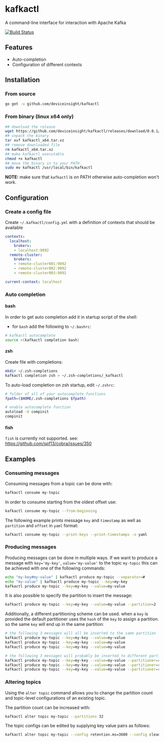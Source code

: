 
# kafkactl

A command-line interface for interaction with Apache Kafka

[![Build Status](https://travis-ci.com/deviceinsight/kafkactl.svg?branch=master)](
  https://travis-ci.com/deviceinsight/kafkactl)

## Features

- Auto-completion
- Configuration of different contexts

## Installation

### From source

```bash
go get -u github.com/deviceinsight/kafkactl
```

### From binary (linux x64 only)

```bash
## download the release
wget https://github.com/deviceinsight/kafkactl/releases/download/0.0.1/kafkactl_x64.tar.xz
## unpack the binary
tar xvf kafkactl_x64.tar.xz
## remove downloaded file
rm kafkactl_x64.tar.xz
## make kafkactl executable
chmod +x kafkactl
## move the binary in to your PATH.
sudo mv kafkactl /usr/local/bin/kafkactl
```

**NOTE:** make sure that `kafkactl` is on PATH otherwise auto-completion won't work.

## Configuration

### Create a config file

Create `~/.kafkactl/config.yml` with a definition of contexts that should be available

```yaml
contexts:
  localhost:
    brokers:
    - localhost:9092
  remote-cluster:
    brokers:
    - remote-cluster001:9092
    - remote-cluster002:9092
    - remote-cluster003:9092

current-context: localhost
```

### Auto completion

#### bash

In order to get auto completion add it in startup script of the shell:

- for `bash` add the following to `~/.bashrc`:
```bash
# kafkactl autocomplete
source <(kafkactl completion bash)
```

#### zsh

Create file with completions:

```bash
mkdir ~/.zsh-completions
kafkactl completion zsh > ~/.zsh-completions/_kafkactl
```

To auto-load completion on zsh startup, edit `~/.zshrc`:
```bash
# folder of all of your autocomplete functions
fpath=($HOME/.zsh-completions $fpath)

# enable autocomplete function
autoload -U compinit
compinit
```

#### fish
`fish` is currently not supported. see: https://github.com/spf13/cobra/issues/350

## Examples

### Consuming messages

Consuming messages from a topic can be done with:
```bash
kafkactl consume my-topic
```

In order to consume starting from the oldest offset use:
```bash
kafkactl consume my-topic --from-beginning
```

The following example prints message `key` and `timestamp` as well as `partition` and `offset` in `yaml` format:
```bash
kafkactl consume my-topic --print-keys --print-timestamps -o yaml
```

### Producing messages

Producing messages can be done in multiple ways. If we want to produce a message with `key='my-key'`,
`value='my-value'` to the topic `my-topic` this can be achieved with one of the following commands:

```bash
echo "my-key#my-value" | kafkactl produce my-topic --separator=#
echo "my-value" | kafkactl produce my-topic --key=my-key
kafkactl produce my-topic --key=my-key --value=my-value
```

It is also possible to specify the partition to insert the message:
```bash
kafkactl produce my-topic --key=my-key --value=my-value --partition=2
```

Additionally, a different partitioning scheme can be used. when a `key` is provided the default partitioner
uses the `hash` of the `key` to assign a partition. so the same `key` will end up in the same partition: 
```bash
# the following 3 messages will all be inserted to the same partition
kafkactl produce my-topic --key=my-key --value=my-value
kafkactl produce my-topic --key=my-key --value=my-value
kafkactl produce my-topic --key=my-key --value=my-value

# the following 3 messages will probably be inserted to different partitions
kafkactl produce my-topic --key=my-key --value=my-value --partitioner=random
kafkactl produce my-topic --key=my-key --value=my-value --partitioner=random
kafkactl produce my-topic --key=my-key --value=my-value --partitioner=random
```

### Altering topics

Using the `alter topic` command allows you to change the partition count and topic-level configurations of an existing topic.

The partition count can be increased with:
```bash
kafkactl alter topic my-topic --partitions 32
```

The topic configs can be edited by supplying key value pairs as follows:
```bash
kafkactl alter topic my-topic --config retention.ms=3600 --config cleanup.policy=compact
```
